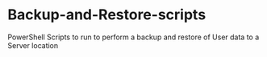 # Backup-and-Restore-scripts
PowerShell Scripts to run to perform a backup and restore of User data to a Server location
